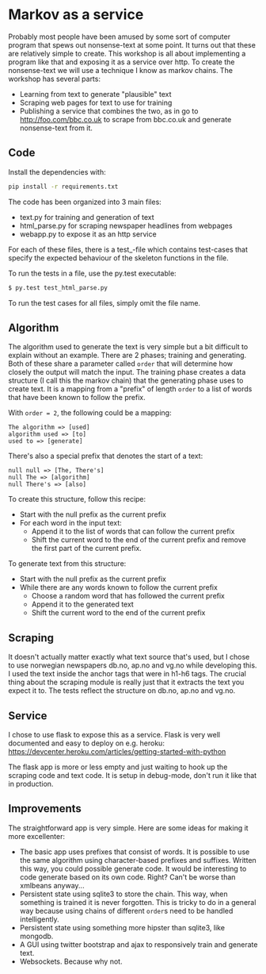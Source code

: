 Markov as a service
====================

Probably most people have been amused by some sort of computer program that
spews out nonsense-text at some point. It turns out that these are relatively
simple to create. This workshop is all about implementing a program like that
and exposing it as a service over http. To create the nonsense-text we will
use a technique I know as markov chains. The workshop has several parts:

- Learning from text to generate "plausible" text
- Scraping web pages for text to use for training
- Publishing a service that combines the two, as in go to
  http://foo.com/bbc.co.uk to scrape from bbc.co.uk and generate nonsense-text
  from it.

Code
-----
Install the dependencies with:
```bash
pip install -r requirements.txt
```

The code has been organized into 3 main files:
- text.py for training and generation of text
- html_parse.py for scraping newspaper headlines from webpages
- webapp.py to expose it as an http service

For each of these files, there is a test_-file which contains test-cases that
specify the expected behaviour of the skeleton functions in the file.

To run the tests in a file, use the py.test executable:
```bash
$ py.test test_html_parse.py
```
To run the test cases for all files, simply omit the file name.

Algorithm
--------
The algorithm used to generate the text is very simple but a bit difficult to
explain without an example. There are 2 phases; training and generating. Both of
these share a parameter called `order` that will determine how closely the
output will match the input. The training phase creates a data structure (I call
this the markov chain) that the generating phase uses to create text. It is a
mapping from a "prefix" of length `order` to a list of words that have been
known to follow the prefix.

With `order = 2`, the following could be a mapping:
```
The algorithm => [used]
algorithm used => [to]
used to => [generate]
```
There's also a special prefix that denotes the start of a text:
```
null null => [The, There's]
null The => [algorithm]
null There's => [also]
```

To create this structure, follow this recipe:
* Start with the null prefix as the current prefix
* For each word in the input text:
  - Append it to the list of words that can follow the current prefix
  - Shift the current word to the end of the current prefix and remove the first
    part of the current prefix.

To generate text from this structure:
* Start with the null prefix as the current prefix
* While there are any words known to follow the current prefix
  - Choose a random word that has followed the current prefix
  - Append it to the generated text
  - Shift the current word to the end of the current prefix

Scraping
----------
It doesn't actually matter exactly what text source that's used, but I chose to
use norwegian newspapers db.no, ap.no and vg.no while developing this. I used
the text inside the anchor tags that were in h1-h6 tags. The crucial thing about
the scraping module is really just that it extracts the text you expect it
to. The tests reflect the structure on db.no, ap.no and vg.no.

Service
--------
I chose to use flask to expose this as a service. Flask is very well documented
and easy to deploy on e.g. heroku:
https://devcenter.heroku.com/articles/getting-started-with-python

The flask app is more or less empty and just waiting to hook up the scraping
code and text code. It is setup in debug-mode, don't run it like that in
production.

Improvements
----------
The straightforward app is very simple. Here are some ideas for making it more
excellenter:

- The basic app uses prefixes that consist of words. It is possible to use the
  same algorithm using character-based prefixes and suffixes. Written this way,
  you could possible generate code. It would be interesting to code generate
  based on its own code. Right? Can't be worse than xmlbeans anyway...
- Persistent state using sqlite3 to store the chain. This way, when something is
  trained it is never forgotten. This is tricky to do in a general way because
  using chains of different `order`s need to be handled intelligently.
- Persistent state using something more hipster than sqlite3, like mongodb.
- A GUI using twitter bootstrap and ajax to responsively train and generate
  text.
- Websockets. Because why not.

